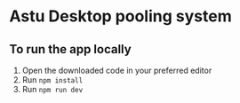 # Astu Desktop pooling system

## To run the app locally

1. Open the downloaded code in your preferred editor
2. Run `npm install`
3. Run `npm run dev`
